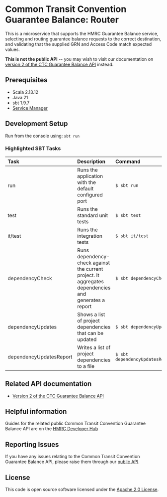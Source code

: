 
# Common Transit Convention Guarantee Balance: Router
This is a microservice that supports the HMRC Guarantee Balance service, selecting and routing guarantee balance requests to
the correct destination, and validating that the supplied GRN and Access Code match expected values.

**This is not the public API** -- you may wish to visit our documentation on [version 2 of the CTC Guarantee Balance API](https://developer.service.hmrc.gov.uk/api-documentation/docs/api/service/common-transit-convention-guarantee-balance/2.0)
instead. 

## Prerequisites

- Scala 2.13.12
- Java 21
- sbt 1.9.7
- [Service Manager](https://github.com/hmrc/service-manager)

## Development Setup

Run from the console using: `sbt run`

### Highlighted SBT Tasks
| Task                    | Description                                                                                          | Command                             |
|:------------------------|:-----------------------------------------------------------------------------------------------------|:------------------------------------|
| run                     | Runs the application with the default configured port                                                | ```$ sbt run```                     |
| test                    | Runs the standard unit tests                                                                         | ```$ sbt test```                    |
| it/test                 | Runs the integration tests                                                                           | ```$ sbt it/test ```                |
| dependencyCheck         | Runs dependency-check against the current project. It aggregates dependencies and generates a report | ```$ sbt dependencyCheck```         |
| dependencyUpdates       | Shows a list of project dependencies that can be updated                                             | ```$ sbt dependencyUpdates```       |
| dependencyUpdatesReport | Writes a list of project dependencies to a file                                                      | ```$ sbt dependencyUpdatesReport``` |

## Related API documentation

- [Version 2 of the CTC Guarantee Balance API](https://developer.service.hmrc.gov.uk/api-documentation/docs/api/service/common-transit-convention-guarantee-balance/2.0)

## Helpful information

Guides for the related public Common Transit Convention Guarantee Balance API are on the [HMRC Developer Hub](https://developer.service.hmrc.gov.uk/api-documentation/docs/using-the-hub)

## Reporting Issues

If you have any issues relating to the Common Transit Convention Guarantee Balance API, please raise them through our [public API](https://github.com/hmrc/common-transit-convention-guarantee-balance#reporting-issues).

## License

This code is open source software licensed under the [Apache 2.0 License]("http://www.apache.org/licenses/LICENSE-2.0.html").
